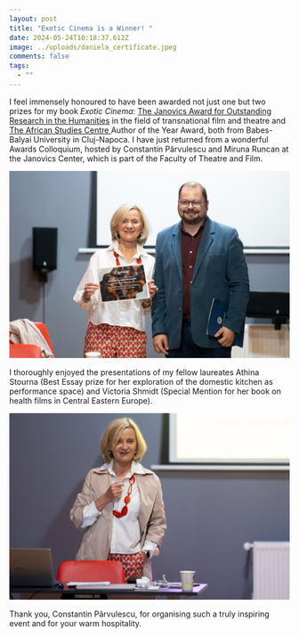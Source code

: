 ```yaml
---
layout: post
title: "Exotic Cinema is a Winner! "
date: 2024-05-24T10:18:37.612Z
image: ../uploads/daniela_certificate.jpeg
comments: false
tags:
  - ""
---
```

I feel immensely honoured to have been awarded not just one but two prizes for my book *Exotic Cinema*: [The Janovics Award for Outstanding Research in the Humanities](https://teatrufilm.ubbcluj.ro/cercetare/centre-de-cercetare/janovics-center-for-screen-and-performing-arts-studies/) in the field of transnational film and theatre and [The African Studies Centre ](https://cestaf.centre.ubbcluj.ro)Author of the Year Award, both from Babes-Balyai University in Cluj-Napoca. I have just returned from a wonderful Awards Colloquium, hosted by Constantin Pârvulescu and Miruna Runcan at the Janovics Center, which is part of the Faculty of Theatre and Film. 

![](../uploads/daniela_sergiu_miscoiu_2.jpeg)

I thoroughly enjoyed the presentations of my fellow laureates Athina Stourna (Best Essay prize for her exploration of the domestic kitchen as performance space) and Victoria Shmidt (Special Mention for her book on health films in Central Eastern Europe). 

![](../uploads/daniela_best_shot.jpeg)

Thank you, [](<>)Constantin Pârvulescu, for organising such a truly inspiring event and for your warm hospitality.